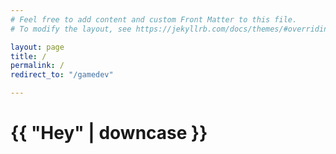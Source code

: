 ```yaml
---
# Feel free to add content and custom Front Matter to this file.
# To modify the layout, see https://jekyllrb.com/docs/themes/#overriding-theme-defaults

layout: page
title: /
permalink: /
redirect_to: "/gamedev"

---
```

<h1>{{ "Hey" | downcase }}</h1>